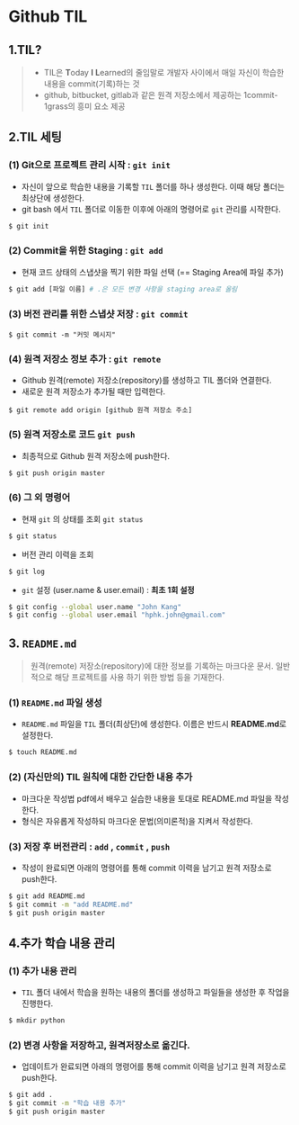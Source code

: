 # Github TIL

## 1.TIL?

> - TIL은 **T**oday **I** **L**earned의 줄임말로 개발자 사이에서 매일 자신이 학습한 내용을 commit(기록)하는 것 
> - github, bitbucket, gitlab과 같은 원격 저장소에서 제공하는 1commit-1grass의 흥미 요소 제공



## 2.TIL 세팅

### (1) Git으로 프로젝트 관리 시작 : `git init`

- 자신이 앞으로 학습한 내용을 기록할 `TIL` 폴더를 하나 생성한다. 이때 해당 폴더는 최상단에 생성한다. 
- git bash 에서 `TIL` 폴더로 이동한 이후에 아래의 명령어로 `git` 관리를 시작한다.

```bash
$ git init
```



### (2) Commit을 위한 Staging : `git add`

- 현재 코드 상태의 스냅샷을 찍기 위한 파일 선택 (== Staging Area에 파일 추가)

```bash
$ git add [파일 이름] # .은 모든 변경 사항을 staging area로 올림
```



### (3) 버전 관리를 위한 스냅샷 저장 : `git commit`

```shell
$ git commit -m "커밋 메시지"
```



### (4) 원격 저장소 정보 추가 : `git remote`

- Github 원격(remote) 저장소(repository)를 생성하고 TIL 폴더와 연결한다. 
- 새로운 원격 저장소가 추가될 때만 입력한다.

```shell
$ git remote add origin [github 원격 저장소 주소]
```



### (5) 원격 저장소로 코드 `git push`

- 최종적으로 Github 원격 저장소에 push한다.

```bash
$ git push origin master
```



### (6) 그 외 명령어

- 현재 `git` 의 상태를 조회 `git status`

```bash
$ git status
```

- 버전 관리 이력을 조회

```bash
$ git log
```

- `git` 설정 (user.name & user.email) : **최초 1회 설정**

```bash
$ git config --global user.name "John Kang"
$ git config --global user.email "hphk.john@gmail.com"
```



## 3.  `README.md`

> 원격(remote) 저장소(repository)에 대한 정보를 기록하는 마크다운 문서. 일반적으로 해당 프로젝트를 사용 하기 위한 방법 등을 기재한다.

### (1) `README.md` 파일 생성

- `README.md` 파일을 `TIL` 폴더(최상단)에 생성한다. 이름은 반드시 **README.md**로 설정한다.

``` bash
$ touch README.md
```



### (2) (자신만의) TIL 원칙에 대한 간단한 내용 추가

- 마크다운 작성법 pdf에서 배우고 실습한 내용을 토대로 README.md 파일을 작성한다. 
- 형식은 자유롭게 작성하되 마크다운 문법(의미론적)을 지켜서 작성한다.



### (3) 저장 후 버전관리 : `add` , `commit` , `push`

- 작성이 완료되면 아래의 명령어를 통해 commit 이력을 남기고 원격 저장소로 push한다.

```bash
$ git add README.md
$ git commit -m "add README.md"
$ git push origin master
```



## 4.추가 학습 내용 관리

### (1) 추가 내용 관리

- `TIL` 폴더 내에서 학습을 원하는 내용의 폴더를 생성하고 파일들을 생성한 후 작업을 진행한다.

```bash
$ mkdir python
```



### (2) 변경 사항을 저장하고, 원격저장소로 옮긴다.

- 업데이트가 완료되면 아래의 명령어를 통해 commit 이력을 남기고 원격 저장소로 push한다.

```bash
$ git add .
$ git commit -m "학습 내용 추가"
$ git push origin master
```

